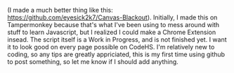(I made a much better thing like this: https://github.com/eyesick2k7/Canvas-Blackout).
Initially, I made this on Tampermonkey because that's what I've been using to mess around with stuff to learn Javascript, but I realized I could make a Chrome Extension insead.
The script itself is a Work in Progress, and is not finished yet. I want it to look good on every page possible on CodeHS.
I'm relatively new to coding, so any tips are greatly appriciated, this is my first time using github to post something, so let me know if I should add anything.
